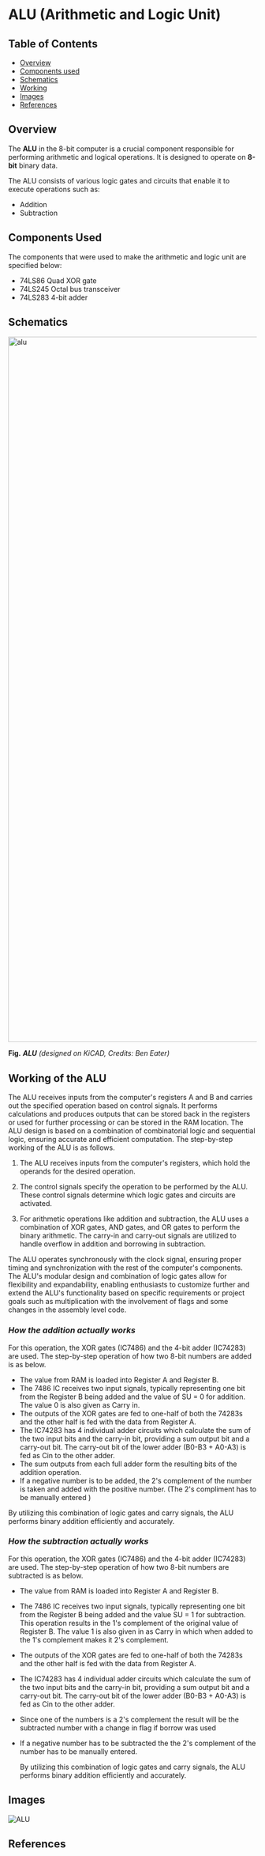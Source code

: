 # ALU (Arithmetic and Logic Unit)

## Table of Contents 
- [Overview](#Overview)
- [Components used](#Components-Used)
- [Schematics](#Schematics)
- [Working](#Working-of-the-ALU)
- [Images](#Images)
- [References](#References)

## Overview

The **ALU**  in the 8-bit computer is a crucial component responsible for performing arithmetic and logical operations. It is designed to operate on **8-bit** binary data.

The ALU consists of various logic gates and circuits that enable it to execute operations such as:
- Addition
- Subtraction

## Components Used 

The components that were used to make the arithmetic and logic unit are specified below:
- 74LS86 Quad XOR gate 
- 74LS245 Octal bus transceiver 
- 74LS283 4-bit adder

## Schematics



<img width="1427" alt="alu" src="https://github.com/Abhilash-bhat/EightBitComputer/assets/80198193/13209e4d-6148-416f-b53f-6015e69ee35f">
                                                                   
**Fig.** ***ALU*** *(designed on KiCAD, Credits: Ben Eater)*

## Working of the ALU

The ALU receives inputs from the computer's registers A and B and carries out the specified operation based on control signals. It performs calculations and produces outputs that can be stored back in the registers or used for further processing or can be stored in the RAM location. The ALU design is based on a combination of combinatorial logic and sequential logic, ensuring accurate and efficient computation. The step-by-step working of the ALU is as follows. 

1. The ALU receives inputs from the computer's registers, which hold the operands for the desired operation.

2. The control signals specify the operation to be performed by the ALU. These control signals determine which logic gates and circuits are activated.

3. For arithmetic operations like addition and subtraction, the ALU uses a combination of XOR gates, AND gates, and OR gates to perform the binary arithmetic. The carry-in and carry-out signals are utilized to handle overflow in addition and borrowing in subtraction.

The ALU operates synchronously with the clock signal, ensuring proper timing and synchronization with the rest of the computer's components. The ALU's modular design and combination of logic gates allow for flexibility and expandability, enabling enthusiasts to customize further and extend the ALU's functionality based on specific requirements or project goals such as multiplication with the involvement of flags and some changes in the assembly level code. 

### *How the addition actually works* 

For this operation, the XOR gates (IC7486) and the 4-bit adder (IC74283) are used. The step-by-step operation of how two 8-bit numbers are added is as below.
- The value from RAM is loaded into Register A and Register B.
- The 7486 IC receives two input signals, typically representing one bit from the Register B being added and the value of SU = 0 for addition. The value 0 is also given as Carry in.
- The outputs of the XOR gates are fed to one-half of both the 74283s and the other half is fed with the data from Register A. 
- The IC74283 has 4 individual adder circuits which calculate the sum of the two input bits and the carry-in bit, providing a sum output 
  bit and a carry-out bit. The carry-out bit of the lower adder (B0-B3 + A0-A3) is fed as Cin to the other adder.
- The sum outputs from each full adder form the resulting bits of the addition operation.
- If a negative number is to be added, the 2's complement of the number is taken and added with the positive number. (The 2's compliment has to be manually entered )

By utilizing this combination of logic gates and carry signals, the ALU performs binary addition efficiently and accurately. 

### *How the subtraction actually works*

For this operation, the XOR gates (IC7486) and the 4-bit adder (IC74283) are used. The step-by-step operation of how two 8-bit numbers are subtracted is as below.
- The value from RAM is loaded into Register A and Register B.
- The 7486 IC receives two input signals, typically representing one bit from the Register B being added and the value SU = 1 for subtraction. This operation results in the 1's complement of the original value of Register B. The value 1 is also given in as Carry in which when added to the 1's complement makes it 2's complement.
- The outputs of the XOR gates are fed to one-half of both the 74283s and the other half is fed with the data from Register A.
- The IC74283 has 4 individual adder circuits which calculate the sum of the two input bits and the carry-in bit, providing a sum output 
  bit and a carry-out bit. The carry-out bit of the lower adder (B0-B3 + A0-A3) is fed as Cin to the other adder.
- Since one of the numbers is a 2's complement the result will be the subtracted number with a change in flag if borrow was used
- If a negative number has to be subtracted the the 2's complement of the number has to be manually entered.

  By utilizing this combination of logic gates and carry signals, the ALU performs binary addition efficiently and accurately.


## Images




  
![ALU](https://github.com/Abhilash-bhat/EightBitComputer/assets/80198193/369de57d-d5b0-4e57-bd4d-c072fecab275)


## References 





